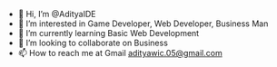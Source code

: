 - 👋 Hi, I’m @AdityaIDE
- 👀 I’m interested in Game Developer, Web Developer, Business Man
- 🌱 I’m currently learning Basic Web Development
- 💞️ I’m looking to collaborate on Business
- 📫 How to reach me at Gmail adityawic.05@gmail.com

<!---
AdityaIDE/AdityaIDE is a ✨ special ✨ repository because its `README.md` (this file) appears on your GitHub profile.
You can click the Preview link to take a look at your changes.
--->
